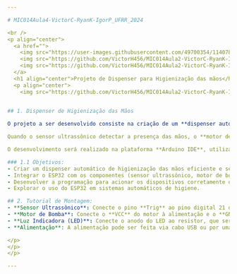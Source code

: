 ```yaml
---

# MIC014Aula4-VictorC-RyanK-IgorP_UFRR_2024

<br />  
<p align="center">
  <a href="">
    <img src="https://user-images.githubusercontent.com/49700354/114078715-a61b2f00-987f-11eb-8eef-6fd7cfc17d33.png" alt="" width="80" height="80">
    <img src="https://github.com/VictorH456/MIC014Aula2-VictorC-RyanK-IgorP_UFRR_2024/blob/main/imagens/maloca.png" alt="" width="80" height="80">
    <img src="https://github.com/VictorH456/MIC014Aula2-VictorC-RyanK-IgorP_UFRR_2024/blob/main/imagens/dcc.png" alt="" width="80" height="80">
  </a>
  <h1 align="center">Projeto de Dispenser para Higienização das mãos</h1>
  <p align="center">
    <img src="https://github.com/VictorH456/MIC014Aula2-VictorC-RyanK-IgorP_UFRR_2024-/blob/main/imagens/Kakapo_lavando.jpg">
    

## 1. Dispenser de Higienização das Mãos

O projeto a ser desenvolvido consiste na criação de um **dispenser automático de higienização das mãos** utilizando o microcontrolador **ESP32**. O sistema será composto por três componentes principais: um **sensor ultrassônico**, um **motor de bomba** e uma **luz indicadora**.

Quando o sensor ultrassônico detectar a presença das mãos, o **motor de bomba** será acionado para liberar o álcool gel ou sabonete, enquanto a **luz indicadora** sinaliza que o dispenser está funcionando. Este sistema será útil em ambientes hospitalares e outros locais públicos, garantindo um processo de higienização eficiente e sem contato.

O desenvolvimento será realizado na plataforma **Arduino IDE**, utilizando a programação do ESP32 para controlar a interação entre o sensor, a bomba e a luz indicadora, criando uma solução prática e segura para a higienização das mãos.

### 1.1 Objetivos:
- Criar um dispenser automático de higienização das mãos eficiente e sem contato.
- Integrar o ESP32 com os componentes (sensor ultrassônico, motor de bomba e luz indicadora).
- Desenvolver a programação para acionar os dispositivos corretamente quando as mãos forem detectadas.
- Explorar o uso do ESP32 em sistemas automáticos de higiene.

## 2. Tutorial de Montagem:
- **Sensor Ultrassônico**: Conecte o pino **Trig** ao pino digital 21 do ESP32 e o pino **Echo** ao pino digital 22. O VCC do sensor vai ao **5V** e o GND ao **GND**.
- **Motor de Bomba**: Conecte o **VCC** do motor à alimentação e o **GND** ao GND do ESP32. O pino de controle do motor vai ao pino digital 23 do ESP32.
- **Luz Indicadora (LED)**: Conecte o anodo do LED ao resistor, que será ligado ao pino 19 do ESP32, e o catodo ao GND.
- **Alimentação**: A alimentação pode ser feita via cabo USB ou por uma fonte externa compatível.

</p>
</p>
</p>

---
```

